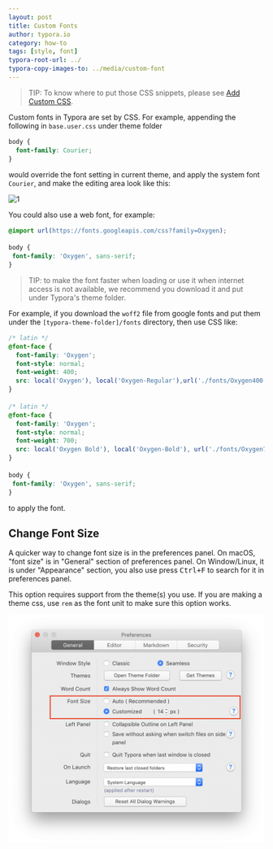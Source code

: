 ```yaml
---
layout: post
title: Custom Fonts
author: typora.io
category: how-to
tags: [style, font]
typora-root-url: ../
typora-copy-images-to: ../media/custom-font
---
```


> TIP: To know where to put those CSS snippets, please see [Add Custom CSS](/Add-Custom-CSS/).

Custom fonts in Typora are set by CSS. For example, appending the following in `base.user.css` under theme folder

```css
body {
  font-family: Courier;
}
```

would override the font setting in current theme, and apply the system font `Courier`, and make the editing area look like this: 

![1](/media/custom-font/1.png)

You could also use a web font, for example:

```css
@import url(https://fonts.googleapis.com/css?family=Oxygen);

body {
 font-family: 'Oxygen', sans-serif; 
}
```

> TIP: to make the font faster when loading or use it when internet access is not available, we recommend you download it and put under Typora's theme folder.

For example, if you download the `woff2` file from google fonts and put them under the `[typora-theme-folder]/fonts` directory, then use CSS like:

```css
/* latin */
@font-face {
  font-family: 'Oxygen';
  font-style: normal;
  font-weight: 400;
  src: local('Oxygen'), local('Oxygen-Regular'),url('./fonts/Oxygen400.woff2') format('woff2');
}

/* latin */
@font-face {
  font-family: 'Oxygen';
  font-style: normal;
  font-weight: 700;
  src: local('Oxygen Bold'), local('Oxygen-Bold'), url('./fonts/Oxygen700.woff2') format('woff2');
}

body {
 font-family: 'Oxygen', sans-serif; 
}
```

to apply the font.

## Change Font Size

A quicker way to change font size is in the preferences panel. On macOS, "font size" is in "General" section of preferences panel. On Window/Linux, it is under "Appearance" section, you also use press <kbd>Ctrl+F</kbd> to search for it in preferences panel.

This option requires support from the theme(s) you use. If you are making a theme css, use `rem` as the font unit to make sure this option works.

<img alt="2" src="/media/custom-font/2.png" style="zoom:50%" />
